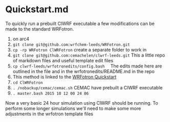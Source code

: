 # Quickstart.md

To quickly run a prebuilt ClWRF executable a few modifications can be made to the standard WRFotron.

1. on arc4
2. `git clone git@github.com:wrfchem-leeds/WRFotron.git`
3. `cp -rp WRFotron ClWRFotron` create a separate folder to work in
4. `git clone git@github.com:cemachelen/clwrf-leeds.git` This a little repo of markdown files and useful template edit files
5. `cp clwrf-leeds/wrfotronedits/config.bash  ` The edits made here are outlined in the file and in the wrfotronedits/README.md in the repo
4.  This method is linked to the [WRFotron Quickstart](https://wrfchem-leeds.github.io/WRFotron/)
5. `cd ClWRFotron`
6. `. /nobackup/cemac/cemac.sh` CEMAC have prebuilt a ClWRF executable
7. `. master.bash 2015 10 12 00 24 06`

Now a very basic 24 hour simulation using ClWRF should be running. To perform some longer simulations we'll need to make some more adjustments in the wrfotron template files
